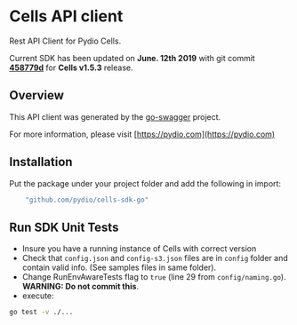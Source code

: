 # Cells API client

Rest API Client for Pydio Cells.

Current SDK has been updated on **June. 12th 2019** with git commit **[458779d](https://github.com/pydio/cells/commit/458779d01510f70e5d9223f016b4628444908b98)** for **Cells v1.5.3** release.

## Overview

This API client was generated by the [go-swagger](https://github.com/go-swagger/go-swagger) project.

For more information, please visit [https://pydio.com](https://pydio.com)

## Installation

Put the package under your project folder and add the following in import:

```go
    "github.com/pydio/cells-sdk-go"
```

## Run SDK Unit Tests

- Insure you have a running instance of Cells with correct version
- Check that `config.json` and `config-s3.json` files are in `config` folder and contain valid info. (See samples files in same folder).
- Change RunEnvAwareTests flag to `true` (line 29 from `config/naming.go`). **WARNING: Do not commit this**.
- execute:

```sh
go test -v ./...
```
